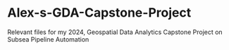 # Alex-s-GDA-Capstone-Project
Relevant files for my 2024, Geospatial Data Analytics Capstone Project on Subsea Pipeline Automation

